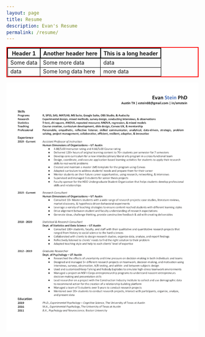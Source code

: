 ```yaml
---
layout: page
title: Resume
description: Evan's Resume
permalink: /resume/
---
```

<style> table{
    border-collapse: collapse;
    border-spacing: 0;
    border:2px solid #ff0000;
}

th{
    border:2px solid #000000;
}

td{
    border:1px solid #000000;
} </style>

| Header 1  | Another header here | This is a long header |
| --------  | ------------------- | --------------------- |
| Some data | Some more data      | data                  | 
| data      | Some long data here | more data             | 

![Resume](/assets/img/EvanStein_Resume-Git-1.png)
